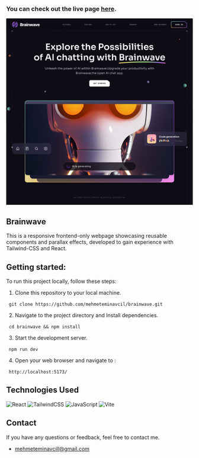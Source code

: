 ###

### You can check out the live page [here](https://brainwave-liard.vercel.app/).

![Brainwave](https://github.com/mehmeteminavcil/brainwave/blob/main/public/Brainwave.png?raw=true)

## Brainwave

This is a responsive frontend-only webpage showcasing reusable components and parallax effects, developed to gain experience with Tailwind-CSS and React.

## Getting started:

To run this project locally, follow these steps:

1. Clone this repository to your local machine.

```
 git clone https://github.com/mehmeteminavcil/brainwave.git
```

2. Navigate to the project directory and Install dependencies.

```
 cd brainwave && npm install
```

3. Start the development server.

```
 npm run dev
```

4. Open your web browser and navigate to :

```
 http://localhost:5173/
```

## Technologies Used

![React](https://img.shields.io/badge/react-%2320232a.svg?style=for-the-badge&logo=react&logoColor=%2361DAFB)
![TailwindCSS](https://img.shields.io/badge/tailwindcss-%2338B2AC.svg?style=for-the-badge&logo=tailwind-css&logoColor=white)
![JavaScript](https://img.shields.io/badge/javascript-%23323330.svg?style=for-the-badge&logo=javascript&logoColor=%23F7DF1E)
![Vite](https://img.shields.io/badge/vite-%23646CFF.svg?style=for-the-badge&logo=vite&logoColor=white)

## Contact

If you have any questions or feedback, feel free to contact me.

- [mehmeteminavcill@gmail.com](mailto:mehmeteminavcill@gmail.com)
